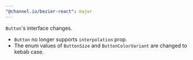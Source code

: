 ```yaml
---
"@channel.io/bezier-react": major
---
```


`Button`'s interface changes.

- `Button` no longer supports `interpolation` prop.
- The enum values of `ButtonSize` and `ButtonColorVariant` are changed to kebab case.
